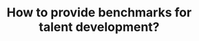 ---
id: question-018
title: How to provide benchmarks for talent development?
theme: talent management
theme-sub-category: talent identification and career trajectory
application: performance benchmark
task-solver-1: predict athletes’ progression trajectories
empty: performance benchmark
data-question-type: descriptive
categorical-ordinal: categorical_ordinal
continuous-count: continuous_count
data-method-1: clustering
data-method-2: multiple-linear regression model
expert-1: Paul Wu
expert-2: Richi Nayak
reference: https://www.tandfonline.com/doi/abs/10.1080/17461391.2014.893020?journalCode=tejs20
reference-2: https://doi.org/10.1123/ijspp.2012-0172
---